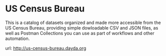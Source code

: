 # US Census Bureau

This is a catalog of datasets organized and made more accessible from the US Census Bureau, providing simple dowloadable CSV and JSON files, as well as Postman Collections you can use as part of workflows and other automation.

url: http://us-census-bureau.dayda.org

